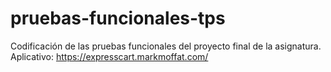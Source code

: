 # pruebas-funcionales-tps
Codificación de las pruebas funcionales del proyecto final de la asignatura. Aplicativo: https://expresscart.markmoffat.com/
